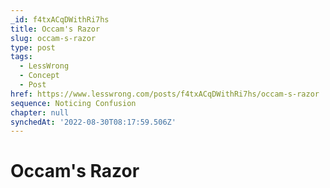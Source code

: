 ```yaml
---
_id: f4txACqDWithRi7hs
title: Occam's Razor
slug: occam-s-razor
type: post
tags:
  - LessWrong
  - Concept
  - Post
href: https://www.lesswrong.com/posts/f4txACqDWithRi7hs/occam-s-razor
sequence: Noticing Confusion
chapter: null
synchedAt: '2022-08-30T08:17:59.506Z'
---
```


# Occam's Razor
